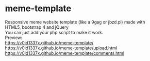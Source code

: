 # meme-template
Responsive meme website template (like a 9gag or jbzd.pl) made with HTML5, bootstrap 4 and jQuery <br>
You can just add your php script to make it work. <br>
Preview:<br>
https://v0id1337x.github.io/meme-template/
<br>
https://v0id1337x.github.io/meme-template/upload.html
<br>
https://v0id1337x.github.io/meme-template/comments.html
